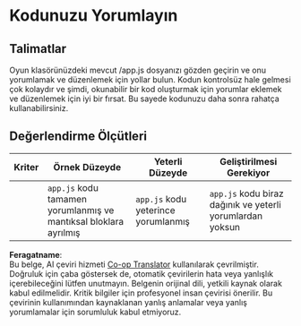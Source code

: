 <!--
CO_OP_TRANSLATOR_METADATA:
{
  "original_hash": "ccfcd8c2932761359fbaff3d6b01ace4",
  "translation_date": "2025-08-25T22:15:11+00:00",
  "source_file": "6-space-game/3-moving-elements-around/assignment.md",
  "language_code": "tr"
}
-->
# Kodunuzu Yorumlayın

## Talimatlar

Oyun klasörünüzdeki mevcut /app.js dosyanızı gözden geçirin ve onu yorumlamak ve düzenlemek için yollar bulun. Kodun kontrolsüz hale gelmesi çok kolaydır ve şimdi, okunabilir bir kod oluşturmak için yorumlar eklemek ve düzenlemek için iyi bir fırsat. Bu sayede kodunuzu daha sonra rahatça kullanabilirsiniz.

## Değerlendirme Ölçütleri

| Kriter   | Örnek Düzeyde                                                    | Yeterli Düzeyde                     | Geliştirilmesi Gerekiyor                                      |
| -------- | ---------------------------------------------------------------- | ----------------------------------- | ------------------------------------------------------------ |
|          | `app.js` kodu tamamen yorumlanmış ve mantıksal bloklara ayrılmış | `app.js` kodu yeterince yorumlanmış | `app.js` kodu biraz dağınık ve yeterli yorumlardan yoksun    |

**Feragatname**:  
Bu belge, AI çeviri hizmeti [Co-op Translator](https://github.com/Azure/co-op-translator) kullanılarak çevrilmiştir. Doğruluk için çaba göstersek de, otomatik çevirilerin hata veya yanlışlık içerebileceğini lütfen unutmayın. Belgenin orijinal dili, yetkili kaynak olarak kabul edilmelidir. Kritik bilgiler için profesyonel insan çevirisi önerilir. Bu çevirinin kullanımından kaynaklanan yanlış anlamalar veya yanlış yorumlamalar için sorumluluk kabul etmiyoruz.